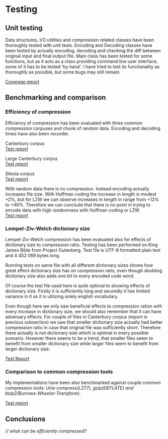 # Testing

## Unit testing
Data structures, I/O utilities and compression related classes have been thoroughly tested with unit tests. Encoding and Decoding classes have been tested by actually encoding, decoding and checking the diff between original input and final output file. Main class has been tested for some functions, but as it acts as a class providing command line user interface, some of it has to be tested 'by hand'. I have tried to test its functionality as thoroughly as possible, but some bugs may still remain.

[Coverage report](https://codecov.io/gh/akiutoslahti/compresch)

## Benchmarking and comparison
### Efficiency of compression
Efficiency of compression has been evaluated with three common compression corpuses and chunk of random data. Encoding and decoding times have also been recorder.

Canterbury corpus  
[Test report](performancetests/canterbury.md)  

Large Canterbury corpus  
[Test report](performancetests/canterbury-large.md) 

Silesia corpus  
[Test report](performancetests/silesia.md)

With random data there is no compression. Instead encoding actually increases file size. With Huffman coding the increase in length is modest +2%, but for LZW we can observe increases in length in range from +12% to +46%. Therefore we can conclude that there is no point in trying to encode data with high randomness with Huffman coding or LZW.  
[Test report](performancetests/random.md)

### Lempel-Ziv-Welch dictionary size
Lempel-Ziv-Welch compression has been evaluated also for effects of dictionary size to compression ratio. Testing has been performed on King James Bible from Project Gutenberg. Test file is UTF-8 formatted plain text and 4 452 069 bytes long.

Running tests on same file with all different dictionary sizes shows how great effect dictionary size has on compression ratio, even though doubling dictionary size also adds one bit to every encoded code word. 

Of course the test file used here is quite optimal to showing effects of dictionary size. Firstly it is sufficiently long and secondly it has limited variance in it as it is utilizing solely english vocabulary. 
 
Even though here we only saw beneficial effects to compression ration with every increase in dictionary size, we should also remember that it can have adversary effects. For couple of files in Canterbury corpus (report in previous subsection) we saw that smaller dictionary size actually had better compression ratio in case that original file was sufficiently short. Therefore there actually is not dictionary size which is optimal in every possible scenario. However there seems to be a trend, that smaller files seem to benefit from smaller dictionary size while larger files seem to benefit from larger dictionary size.
 
[Test Report](performancetests/bible.md)

### Comparison to common compression tools
My implementations have been also benchmarked against couple common compression tools: *Unix compress(LZ77), gzip(DEFLATE) and bzip2(Burrows-Wheeler-Transform)*.

[Test report](performancetests/comparison-to-other-tools.md)

## Conclusions
*// what can be efficiently compressed?*
